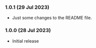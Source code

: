 ### 1.0.1 (29 Jul 2023)

-  Just some changes to the README file.

### 1.0.0 (28 Jul 2023)

-  Initial release

